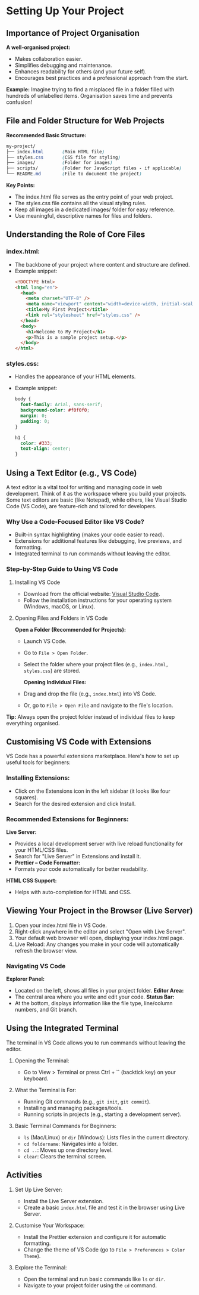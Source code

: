 # Setting Up Your Project

## Importance of Project Organisation

**A well-organised project:**

- Makes collaboration easier.
- Simplifies debugging and maintenance.
- Enhances readability for others (and your future self).
- Encourages best practices and a professional approach from the start.

**Example:**
Imagine trying to find a misplaced file in a folder filled with hundreds of unlabelled items. Organisation saves time and prevents confusion!

## File and Folder Structure for Web Projects

**Recommended Basic Structure:**

```scss
my-project/
├── index.html       (Main HTML file)
├── styles.css       (CSS file for styling)
├── images/          (Folder for images)
├── scripts/         (Folder for JavaScript files - if applicable)
└── README.md        (File to document the project)
```

**Key Points:**

- The index.html file serves as the entry point of your web project.
- The styles.css file contains all the visual styling rules.
- Keep all images in a dedicated images/ folder for easy reference.
- Use meaningful, descriptive names for files and folders.

## Understanding the Role of Core Files

### index.html:

- The backbone of your project where content and structure are defined.
- Example snippet:
  ```html
  <!DOCTYPE html>
  <html lang="en">
    <head>
      <meta charset="UTF-8" />
      <meta name="viewport" content="width=device-width, initial-scale=1.0" />
      <title>My First Project</title>
      <link rel="stylesheet" href="styles.css" />
    </head>
    <body>
      <h1>Welcome to My Project</h1>
      <p>This is a sample project setup.</p>
    </body>
  </html>
  ```

### styles.css:

- Handles the appearance of your HTML elements.
- Example snippet:

  ```css
  body {
    font-family: Arial, sans-serif;
    background-color: #f0f0f0;
    margin: 0;
    padding: 0;
  }

  h1 {
    color: #333;
    text-align: center;
  }
  ```

## Using a Text Editor (e.g., VS Code)

A text editor is a vital tool for writing and managing code in web development. Think of it as the workspace where you build your projects. Some text editors are basic (like Notepad), while others, like Visual Studio Code (VS Code), are feature-rich and tailored for developers.

### Why Use a Code-Focused Editor like VS Code?

- Built-in syntax highlighting (makes your code easier to read).
- Extensions for additional features like debugging, live previews, and formatting.
- Integrated terminal to run commands without leaving the editor.

### Step-by-Step Guide to Using VS Code

1. Installing VS Code
   - Download from the official website: [Visual Studio Code](https://code.visualstudio.com/).
   - Follow the installation instructions for your operating system (Windows, macOS, or Linux).
2. Opening Files and Folders in VS Code

   **Open a Folder (Recommended for Projects):**

   - Launch VS Code.
   - Go to `File > Open Folder`.
   - Select the folder where your project files (e.g., `index.html, styles.css`) are stored.

     **Opening Individual Files:**

   - Drag and drop the file (e.g., `index.html`) into VS Code.
   - Or, go to `File > Open File` and navigate to the file's location.

**Tip:** Always open the project folder instead of individual files to keep everything organised.

## Customising VS Code with Extensions

VS Code has a powerful extensions marketplace. Here's how to set up useful tools for beginners:

### Installing Extensions:

- Click on the Extensions icon in the left sidebar (it looks like four squares).
- Search for the desired extension and click Install.

### Recommended Extensions for Beginners:

**Live Server:**

- Provides a local development server with live reload functionality for your HTML/CSS files.
- Search for "Live Server" in Extensions and install it.
- **Prettier – Code Formatter:**
- Formats your code automatically for better readability.

**HTML CSS Support:**

- Helps with auto-completion for HTML and CSS.

## Viewing Your Project in the Browser (Live Server)

1. Open your index.html file in VS Code.
2. Right-click anywhere in the editor and select "Open with Live Server".
3. Your default web browser will open, displaying your index.html page.
4. Live Reload: Any changes you make in your code will automatically refresh the browser view.

### Navigating VS Code

**Explorer Panel:**

- Located on the left, shows all files in your project folder.
  **Editor Area:**
- The central area where you write and edit your code.
  **Status Bar:**
- At the bottom, displays information like the file type, line/column numbers, and Git branch.

## Using the Integrated Terminal

The terminal in VS Code allows you to run commands without leaving the editor.

1. Opening the Terminal:

   - Go to View > Terminal or press Ctrl + `` (backtick key) on your keyboard.

2. What the Terminal is For:

   - Running Git commands (e.g., `git init`, `git commit`).
   - Installing and managing packages/tools.
   - Running scripts in projects (e.g., starting a development server).

3. Basic Terminal Commands for Beginners:
   - `ls` (Mac/Linux) or `dir` (Windows): Lists files in the current directory.
   - `cd foldername`: Navigates into a folder.
   - `cd ..`: Moves up one directory level.
   - `clear`: Clears the terminal screen.

## Activities

1. Set Up Live Server:

   - Install the Live Server extension.
   - Create a basic `index.html` file and test it in the browser using Live Server.

2. Customise Your Workspace:

   - Install the Prettier extension and configure it for automatic formatting.
   - Change the theme of VS Code (go to `File > Preferences > Color Theme`).

3. Explore the Terminal:
   - Open the terminal and run basic commands like `ls` or `dir`.
   - Navigate to your project folder using the `cd` command.
